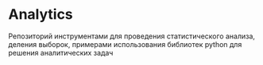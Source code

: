 # Analytics
Репозиторий инструментами для проведения статистического анализа, деления выборок, примерами использования библиотек python для решения аналитических задач
